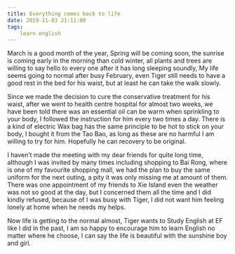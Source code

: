 ```yaml
---
title: Everything comes back to life
date: 2019-11-03 21:11:00
tags:
    learn english
---
```

March is a good month of the year, Spring will be
coming soon, the sunrise is coming early in the morning than cold winter, all
plants and trees are willing to say hello to every one after it has long
sleeping soundly, My life seems going to normal after busy February, even Tiger
still needs to have a good rest in the bed for his waist, but at least he can
take the walk slowly.

Since we made the decision to cure the conservative
treatment for his waist, after we went to health centre hospital for almost two
weeks, we have been told there was an essential oil can be warm when sprinkling
to your body, I followed the instruction for him every two times a day. There
is a kind of electric Wax bag has the same principle to be hot to stick on your
body, I bought it from the Tao Bao, as long as these are no harmful I am
willing to try for him. Hopefully he can recovery to be original.

I haven’t made the meeting with my dear friends for
quite long time, although I was invited by many times including shopping to Bai
Rong, where is one of my favourite shopping mall, we had the plan to buy the
same uniform for the next outing, a pity it was only missing me at amount of
them. There was one appointment of my friends to Xie Island even the weather was
not so good at the day, but I concerned them all the time and I did kindly
refused, because of I was busy with Tiger, I did not want him feeling lonely at
home when he needs my helps.

Now life is getting to the normal almost, Tiger wants
to Study English at EF like I did in the past, I am so happy to encourage him
to learn English no matter where he choose, I can say the life is beautiful
with the sunshine boy and girl.

 